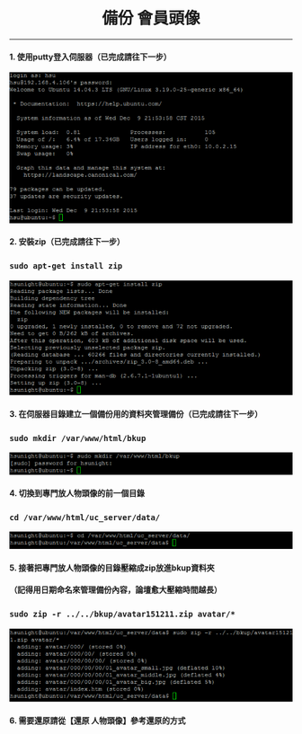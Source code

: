 # **<center>備份 會員頭像**

---

#### 1. 使用putty登入伺服器（已完成請往下一步）
![](../img/inst_part1/part1_4.png)

#### 2. 安裝zip（已完成請往下一步）
### ```sudo apt-get install zip```
![](../img/bkup_part2/part2_1.png)

#### 3. 在伺服器目錄建立一個備份用的資料夾管理備份（已完成請往下一步）
### ```sudo mkdir /var/www/html/bkup```
![](../img/bkup_part2/part2_2.png)

#### 4. 切換到專門放人物頭像的前一個目錄
### ```cd /var/www/html/uc_server/data/```
![](../img/bkup_part2/part2_3.png)

#### 5. 接著把專門放人物頭像的目錄壓縮成zip放進bkup資料夾
#### （記得用日期命名來管理備份內容，論壇愈大壓縮時間越長）
### ```sudo zip -r ../../bkup/avatar151211.zip avatar/*```
![](../img/bkup_part2/part2_4.png)

#### 6. 需要還原請從【還原 人物頭像】參考還原的方式